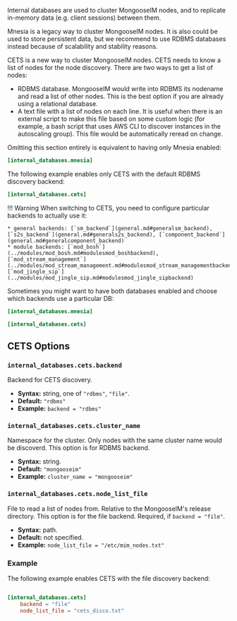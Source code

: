 Internal databases are used to cluster MongooseIM nodes, and to replicate in-memory data (e.g. client sessions) between them.

Mnesia is a legacy way to cluster MongooseIM nodes. It is also could be used to store persistent data, but we recommend
to use RDBMS databases instead because of scalability and stability reasons.

CETS is a new way to cluster MongooseIM nodes.
CETS needs to know a list of nodes for the node discovery. There are two ways to get a list of nodes:

- RDBMS database. MongooseIM would write into RDBMS its nodename and read a list of other nodes.
This is the best option if you are already using a relational database.
- A text file with a list of nodes on each line. It is useful when there is an external script to make this file based on
  some custom logic (for example, a bash script that uses AWS CLI to discover instances in the autoscaling group). This file
  would be automatically reread on change.

Omitting this section entirely is equivalent to having only Mnesia enabled:

```toml
[internal_databases.mnesia]
```

The following example enables only CETS with the default RDBMS discovery backend:

```toml
[internal_databases.cets]
```

!!! Warning
    When switching to CETS, you need to configure particular backends to actually use it:

    * general backends: [`sm_backend`](general.md#generalsm_backend), [`s2s_backend`](general.md#generals2s_backend), [`component_backend`](general.md#generalcomponent_backend)
    * module backends: [`mod_bosh`](../modules/mod_bosh.md#modulesmod_boshbackend), [`mod_stream_management`](../modules/mod_stream_management.md#modulesmod_stream_managementbackend), [`mod_jingle_sip`](../modules/mod_jingle_sip.md#modulesmod_jingle_sipbackend)

Sometimes you might want to have both databases enabled and choose which backends use a particular DB:

```toml
[internal_databases.mnesia]

[internal_databases.cets]
```

## CETS Options

### `internal_databases.cets.backend`

Backend for CETS discovery.

* **Syntax:** string, one of `"rdbms"`, `"file"`.
* **Default:** `"rdbms"`
* **Example:** `backend = "rdbms"`

### `internal_databases.cets.cluster_name`

Namespace for the cluster. Only nodes with the same cluster name would be discoverd. This option is for RDBMS backend.

* **Syntax:** string.
* **Default:** `"mongooseim"`
* **Example:** `cluster_name = "mongooseim"`

### `internal_databases.cets.node_list_file`

File to read a list of nodes from. Relative to the MongooseIM's release directory. This option is for the file backend.
Required, if `backend = "file"`.

* **Syntax:** path.
* **Default:** not specified.
* **Example:** `node_list_file = "/etc/mim_nodes.txt"`

### Example

The following example enables CETS with the file discovery backend:

```toml

[internal_databases.cets]
    backend = "file"
    node_list_file = "cets_disco.txt"
```
